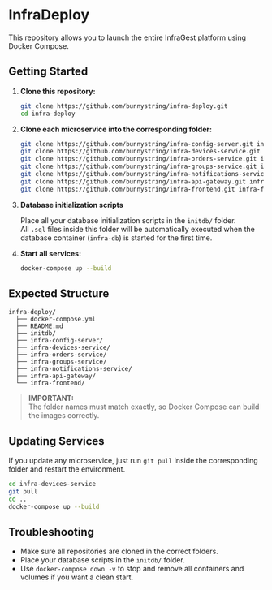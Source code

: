 # InfraDeploy

This repository allows you to launch the entire InfraGest platform using Docker Compose.

## Getting Started

1. **Clone this repository:**
   ```bash
   git clone https://github.com/bunnystring/infra-deploy.git
   cd infra-deploy
   ```

2. **Clone each microservice into the corresponding folder:**
   ```bash
   git clone https://github.com/bunnystring/infra-config-server.git infra-config-server
   git clone https://github.com/bunnystring/infra-devices-service.git infra-devices-service
   git clone https://github.com/bunnystring/infra-orders-service.git infra-orders-service
   git clone https://github.com/bunnystring/infra-groups-service.git infra-groups-service
   git clone https://github.com/bunnystring/infra-notifications-service.git infra-notifications-service
   git clone https://github.com/bunnystring/infra-api-gateway.git infra-api-gateway
   git clone https://github.com/bunnystring/infra-frontend.git infra-frontend
   ```

3. **Database initialization scripts**

   Place all your database initialization scripts in the `initdb/` folder.  
   All `.sql` files inside this folder will be automatically executed when the database container (`infra-db`) is started for the first time.

4. **Start all services:**
   ```bash
   docker-compose up --build
   ```

## Expected Structure

```
infra-deploy/
  ├── docker-compose.yml
  ├── README.md
  ├── initdb/
  ├── infra-config-server/
  ├── infra-devices-service/
  ├── infra-orders-service/
  ├── infra-groups-service/
  ├── infra-notifications-service/
  ├── infra-api-gateway/
  └── infra-frontend/
```

> **IMPORTANT:**  
> The folder names must match exactly, so Docker Compose can build the images correctly.

## Updating Services

If you update any microservice, just run `git pull` inside the corresponding folder and restart the environment.

```bash
cd infra-devices-service
git pull
cd ..
docker-compose up --build
```

## Troubleshooting

- Make sure all repositories are cloned in the correct folders.
- Place your database scripts in the `initdb/` folder.
- Use `docker-compose down -v` to stop and remove all containers and volumes if you want a clean start.
